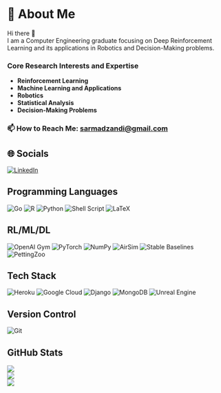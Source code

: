 # 💫 About Me

Hi there 👋  
I am a Computer Engineering graduate focusing on Deep Reinforcement Learning and its applications in Robotics and Decision-Making problems.

### Core Research Interests and Expertise
- **Reinforcement Learning**
- **Machine Learning and Applications**
- **Robotics**
- **Statistical Analysis**
- **Decision-Making Problems**

### 📫 How to Reach Me: [sarmadzandi@gmail.com](mailto:sarmadzandi@gmail.com)

## 🌐 Socials
[![LinkedIn](https://img.shields.io/badge/LinkedIn-%230077B5.svg?logo=linkedin&logoColor=white)](https://linkedin.com/in/sarmadzandi)

## Programming Languages
![Go](https://img.shields.io/badge/go-%2300ADD8.svg?style=plastic&logo=go&logoColor=white) 
![R](https://img.shields.io/badge/r-%23276DC3.svg?style=plastic&logo=r&logoColor=white) 
![Python](https://img.shields.io/badge/python-3670A0?style=plastic&logo=python&logoColor=ffdd54) 
![Shell Script](https://img.shields.io/badge/shell_script-%23121011.svg?style=for-the-badge&logo=gnu-bash&logoColor=white)
![LaTeX](https://img.shields.io/badge/latex-%23008080.svg?style=for-the-badge&logo=latex&logoColor=white)

## RL/ML/DL
![OpenAI Gym](https://img.shields.io/badge/OpenAI%20Gym-%2334A853.svg?style=plastic&logo=google&logoColor=white)
![PyTorch](https://img.shields.io/badge/PyTorch-%23EE4C2C.svg?style=plastic&logo=PyTorch&logoColor=white) 
![NumPy](https://img.shields.io/badge/numpy-%23013243.svg?style=plastic&logo=numpy&logoColor=white) 
![AirSim](https://img.shields.io/badge/AirSim-%2300ADD8.svg?style=plastic&logo=github&logoColor=white)
![Stable Baselines](https://img.shields.io/badge/Stable%20Baselines-%230099cc.svg?style=plastic&logo=github&logoColor=white)
![PettingZoo](https://img.shields.io/badge/PettingZoo-%23FF9900.svg?style=plastic&logo=python&logoColor=white)

## Tech Stack
![Heroku](https://img.shields.io/badge/heroku-%23430098.svg?style=plastic&logo=heroku&logoColor=white) 
![Google Cloud](https://img.shields.io/badge/Google%20Cloud-%234285F4.svg?style=plastic&logo=google-cloud&logoColor=white) 
![Django](https://img.shields.io/badge/django-%23092E20.svg?style=plastic&logo=django&logoColor=white) 
![MongoDB](https://img.shields.io/badge/MongoDB-%234ea94b.svg?style=plastic&logo=mongodb&logoColor=white) 
![Unreal Engine](https://img.shields.io/badge/Unreal%20Engine-%23313131.svg?style=plastic&logo=unreal-engine&logoColor=white)

## Version Control
![Git](https://img.shields.io/badge/git-%23F05033.svg?style=for-the-badge&logo=git&logoColor=white)

## GitHub Stats
![](https://github-readme-stats.vercel.app/api?username=Sarmadzandi&theme=prussian&hide_border=false&include_all_commits=true&count_private=true)<br/>
![](https://github-readme-streak-stats.herokuapp.com/?user=Sarmadzandi&theme=prussian&hide_border=false)<br/>
![](https://github-readme-stats.vercel.app/api/top-langs/?username=Sarmadzandi&theme=prussian&hide_border=false&include_all_commits=true&count_private=true&layout=compact)
